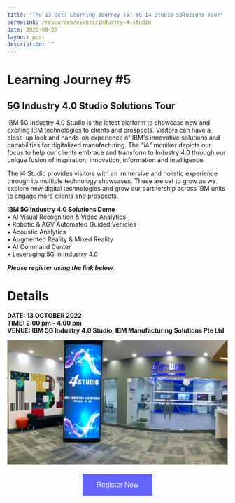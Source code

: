 ```yaml
---
title: "Thu 13 Oct: Learning Journey (5) 5G I4 Studio Solutions Tour"
permalink: /resources/events/industry-4-studio
date: 2022-08-20
layout: post
description: ""
---
```

# Learning Journey #5

## 5G Industry 4.0 Studio Solutions Tour

IBM 5G Industry 4.0 Studio is the latest platform to showcase new and exciting IBM technologies to clients and prospects. Visitors can have a close-up look and hands-on experience of IBM's innovative solutions and capabilities for digitalized manufacturing.  The “i4” moniker depicts our focus to help our clients embrace and transform to Industry 4.0 through our unique fusion of inspiration, innovation, information and intelligence.

The i4 Studio provides visitors with an immersive and holistic experience through its multiple technology showcases. These are set to grow as we explore new digital technologies and grow our partnership across IBM units to engage more clients and prospects.

**IBM 5G Industry 4.0 Solutions Demo** <br>
•	AI Visual Recognition & Video Analytics<br>
•	Robotic & AGV Automated Guided Vehicles<br>
•	Acoustic Analytics<br>
•	Augmented Reality & Mixed Reality <br>
•	AI Command Center<br>
•	Leveraging 5G in Industry 4.0 <br>

***Please register using the link below.***

# Details
**DATE: 13 OCTOBER 2022** <br> 
**TIME: 2.00 pm - 4.00 pm** <br> 
**VENUE: IBM 5G Industry 4.0 Studio, IBM Manufacturing Solutions Pte Ltd** 

![IBM i4 Studio](/images/events/5GLF/IBM%20I4_Industry_studio.jpg)


<style>
#register {
  background-color: #0000ff;
  border: none;
  color: white;
  padding: 16px 32px;
  text-align: center;
  font-size: 16px;
  margin: 4px 2px;
  opacity: 0.6;
  transition: 0.3s;
  display: inline-block;
  text-decoration: none;
  cursor: pointer;
}
</style>

<center><a href="https://form.gov.sg/628f22d33778d80011a07cc6 " target="_blank"><button id="register" class="btn">Register Now</button></a></center>